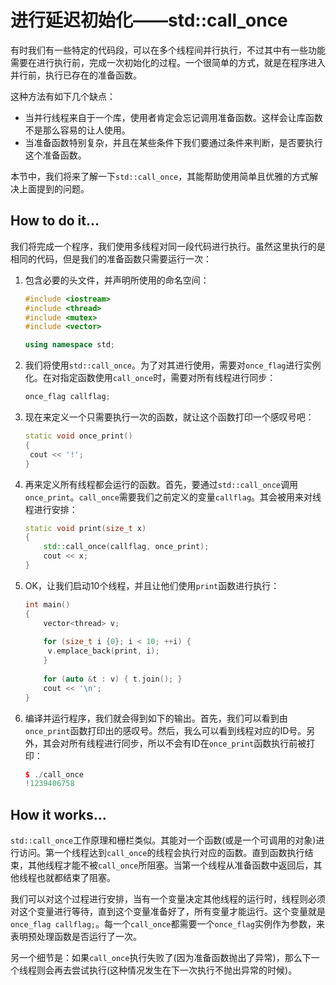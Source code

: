 # 进行延迟初始化——std::call_once

有时我们有一些特定的代码段，可以在多个线程间并行执行，不过其中有一些功能需要在进行执行前，完成一次初始化的过程。一个很简单的方式，就是在程序进入并行前，执行已存在的准备函数。

这种方法有如下几个缺点：

- 当并行线程来自于一个库，使用者肯定会忘记调用准备函数。这样会让库函数不是那么容易的让人使用。
- 当准备函数特别复杂，并且在某些条件下我们要通过条件来判断，是否要执行这个准备函数。

本节中，我们将来了解一下`std::call_once`，其能帮助使用简单且优雅的方式解决上面提到的问题。

## How to do it...

我们将完成一个程序，我们使用多线程对同一段代码进行执行。虽然这里执行的是相同的代码，但是我们的准备函数只需要运行一次：

1. 包含必要的头文件，并声明所使用的命名空间：

   ```c++
   #include <iostream>
   #include <thread>
   #include <mutex>
   #include <vector>
   
   using namespace std; 
   ```

2. 我们将使用`std::call_once`。为了对其进行使用，需要对`once_flag`进行实例化。在对指定函数使用`call_once`时，需要对所有线程进行同步：

   ```c++
   once_flag callflag;
   ```

3. 现在来定义一个只需要执行一次的函数，就让这个函数打印一个感叹号吧：

   ```c++
   static void once_print()
   {
   	cout << '!';
   }
   ```

4. 再来定义所有线程都会运行的函数。首先，要通过`std::call_once`调用`once_print`。`call_once`需要我们之前定义的变量`callflag`。其会被用来对线程进行安排：

   ```c++
   static void print(size_t x)
   {
       std::call_once(callflag, once_print);
       cout << x;
   }
   ```

5. OK，让我们启动10个线程，并且让他们使用`print`函数进行执行：

   ```c++
   int main()
   {
       vector<thread> v;
       
       for (size_t i {0}; i < 10; ++i) {
       	v.emplace_back(print, i);
       }
       
       for (auto &t : v) { t.join(); }
       cout << '\n';
   }
   ```

6. 编译并运行程序，我们就会得到如下的输出。首先，我们可以看到由`once_print`函数打印出的感叹号。然后，我么可以看到线程对应的ID号。另外，其会对所有线程进行同步，所以不会有ID在`once_print`函数执行前被打印：

   ```c++
   $ ./call_once
   !1239406758
   ```

## How it works...

`std::call_once`工作原理和栅栏类似。其能对一个函数(或是一个可调用的对象)进行访问。第一个线程达到`call_once`的线程会执行对应的函数。直到函数执行结束，其他线程才能不被`call_once`所阻塞。当第一个线程从准备函数中返回后，其他线程也就都结束了阻塞。

我们可以对这个过程进行安排，当有一个变量决定其他线程的运行时，线程则必须对这个变量进行等待，直到这个变量准备好了，所有变量才能运行。这个变量就是`once_flag callflag;`。每一个`call_once`都需要一个`once_flag`实例作为参数，来表明预处理函数是否运行了一次。

另一个细节是：如果`call_once`执行失败了(因为准备函数抛出了异常)，那么下一个线程则会再去尝试执行(这种情况发生在下一次执行不抛出异常的时候)。